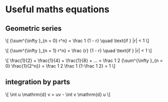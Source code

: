 # Useful maths equations

## Geometric series

\\[ 
{\sum^{\infty }_{n = 0} r^n} = \frac 1 {1 - r} \quad \text{if } |r| < 1
\\]

\\[ 
{\sum^{\infty }_{n = 1} r^n} = \frac {r} {1 - r} \quad \text{if } |r| < 1
\\]

\\[ 
\frac{1}{2} + \frac{1}{4} + \frac{1}{8} + ... = \frac 1 2 {\sum^{\infty }_{n = 0} \frac{1}{2^n}} = \frac 1 2 \frac 1 {1-\frac 1 2} = 1
\\]

## integration by parts
\\[
\int u \mathrm{d} v = uv - \int v \mathrm{d} u
\\]
